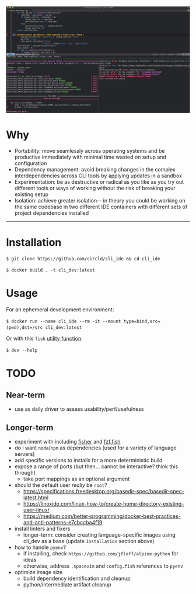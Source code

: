 ![Example](example.png)

# Why

*   Portability: move seamlessly across operating systems and be productive immediately with minimal time wasted on setup and configuration
*   Dependency management: avoid breaking changes in the complex interdependencies across CLI tools by applying updates in a sandbox
*   Experimentation: be as destructive or radical as you like as you try out different tools or ways of working without the risk of breaking your existing setup
*   Isolation: achieve greater isolation-- in theory you could be working on the same codebase in two different IDE containers with different sets of project dependencies installed

***

# Installation

`$ git clone https://github.com/circld/cli_ide && cd cli_ide`

`$ docker build . -t cli_dev:latest`

# Usage

For an ephemeral development environment:

`$ docker run --name cli_ide --rm -it --mount type=bind,src=(pwd),dst=/src cli_dev:latest`

Or with this `fish` [utility function](https://github.com/circld/Prefs/blob/master/.config/fish/functions/cli_ide.fish):

`$ dev --help`

# TODO

## Near-term

*   use as daily driver to assess usability/perf/usefulness

## Longer-term

*   experiment with including [fisher](https://github.com/jorgebucaran/fisher) and [fzf.fish](https://github.com/PatrickF1/fzf.fish)
*   do i want `node`/`npm` as dependencies (used for a variety of language servers)
*   add specific versions to installs for a more deterministic build
*   expose a range of ports (but then... cannot be interactive? think this through)
    *   take port mappings as an optional argument
*   should the default user *really* be `root`?
    *   https://specifications.freedesktop.org/basedir-spec/basedir-spec-latest.html
    *   https://linoxide.com/linux-how-to/create-home-directory-existing-user-linux/
    *   https://medium.com/better-programming/docker-best-practices-and-anti-patterns-e7cbccba4f19
*   install linters and fixers
    *   longer-term: consider creating language-specific images using cli_dev as a base (update `Installation` section above)
*   how to handle `pyenv`?
    *   if installing, check `https://github.com/jfloff/alpine-python` for ideas
    *   otherwise, address `.spacevim` and `config.fish` references to `pyenv`
*   optimize image size
    *   build dependency identification and cleanup
    *   python/intermediate artifact cleanup

